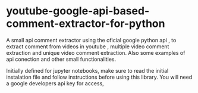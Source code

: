 # youtube-google-api-based-comment-extractor-for-python
A small api comment extractor using the oficial google python api , to extract comment from videos in youtube , 
multiple video comment extraction and unique video comment extraction. Also some examples of api conection and other
small functionalities.


Initially defined for jupyter notebooks, make sure to read the initial instalation file and follow instructions 
before using this library. You will need a google developers api key for access, 
